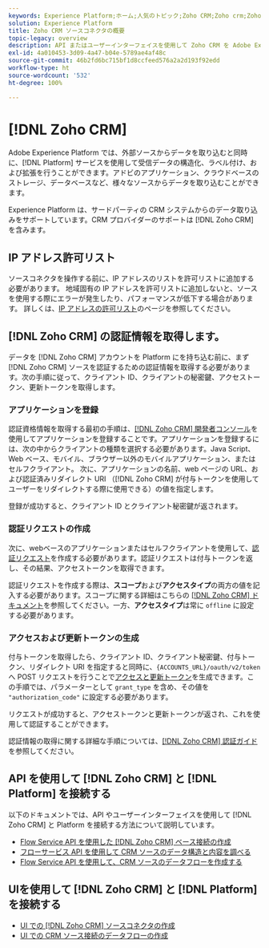 ```yaml
---
keywords: Experience Platform;ホーム;人気のトピック;Zoho CRM;Zoho crm;Zoho;zoho
solution: Experience Platform
title: Zoho CRM ソースコネクタの概要
topic-legacy: overview
description: API またはユーザーインターフェイスを使用して Zoho CRM を Adobe Experience Platform に接続する方法を説明します。
exl-id: 4a010453-3d09-4a47-b04e-5789ae4af48c
source-git-commit: 46b2fd6bc715bf1d8ccfeed576a2a2d193f92edd
workflow-type: ht
source-wordcount: '532'
ht-degree: 100%

---
```


# [!DNL Zoho CRM]

Adobe Experience Platform では、外部ソースからデータを取り込むと同時に、[!DNL Platform] サービスを使用して受信データの構造化、ラベル付け、および拡張を行うことができます。アドビのアプリケーション、クラウドベースのストレージ、データベースなど、様々なソースからデータを取り込むことができます。

Experience Platform は、サードパーティの CRM システムからのデータ取り込みをサポートしています。CRM プロバイダーのサポートは [!DNL Zoho CRM] を含みます。

## IP アドレス許可リスト

ソースコネクタを操作する前に、IP アドレスのリストを許可リストに追加する必要があります。 地域固有の IP アドレスを許可リストに追加しないと、ソースを使用する際にエラーが発生したり、パフォーマンスが低下する場合があります。 詳しくは、[IP アドレスの許可リスト](../../ip-address-allow-list.md)のページを参照してください。

## [!DNL Zoho CRM] の認証情報を取得します。

データを [!DNL Zoho CRM] アカウントを Platform にを持ち込む前に、まず [!DNL Zoho CRM] ソースを認証するための認証情報を取得する必要があります。次の手順に従って、クライアント ID、クライアントの秘密鍵、アクセストークン、更新トークンを取得します。

### アプリケーションを登録

認証資格情報を取得する最初の手順は、[[!DNL Zoho CRM] 開発者コンソール](https://accounts.zoho.com/)を使用してアプリケーションを登録することです。アプリケーションを登録するには、次の中からクライアントの種類を選択する必要があります。Java Script、Web ベース、モバイル、ブラウザー以外のモバイルアプリケーション、またはセルフクライアント。 次に、アプリケーションの名前、web ページの URL、および認証済みリダイレクト URI （[!DNL Zoho CRM] が付与トークンを使用してユーザーをリダイレクトする際に使用できる）の値を指定します。

登録が成功すると、クライアント ID とクライアント秘密鍵が返されます。

### 認証リクエストの作成

次に、webベースのアプリケーションまたはセルフクライアントを使用して、[認証リクエスト](https://www.zoho.com/crm/developer/docs/api/v2/auth-request.html)を作成する必要があります。認証リクエストは付与トークンを返し、その結果、アクセストークンを取得できます。

認証リクエストを作成する際は、**スコープ**&#x200B;および&#x200B;**アクセスタイプ**&#x200B;の両方の値を記入する必要があります。スコープに関する詳細はこちらの [[!DNL Zoho CRM]  ドキュメント](https://www.zoho.com/crm/developer/docs/api/v2/scopes.html)を参照してください。一方、**アクセスタイプ**&#x200B;は常に `offline` に設定する必要があります。

### アクセスおよび更新トークンの生成

付与トークンを取得したら、クライアント ID、クライアント秘密鍵、付与トークン、リダイレクト URI を指定すると同時に、`{ACCOUNTS_URL}/oauth/v2/token` へ POST リクエストを行うことで[アクセスと更新トークン](https://www.zoho.com/crm/developer/docs/api/v2/access-refresh.html)を生成できます。この手順では、パラメーターとして `grant_type` を含め、その値を `"authorization_code"` に設定する必要があります。

リクエストが成功すると、アクセストークンと更新トークンが返され、これを使用して認証することができます。

認証情報の取得に関する詳細な手順については、[[!DNL Zoho CRM] 認証ガイド](https://www.zoho.com/crm/developer/docs/api/v2/oauth-overview.html)を参照してください。

## API を使用して [!DNL Zoho CRM] と [!DNL Platform] を接続する

以下のドキュメントでは、API やユーザーインターフェイスを使用して [!DNL Zoho CRM] と Platform を接続する方法について説明しています。

- [Flow Service API を使用した [!DNL Zoho CRM] ベース接続の作成](../../tutorials/api/create/crm/zoho.md)
- [フローサービス API を使用して CRM ソースのデータ構造と内容を調べる](../../tutorials/api/explore/crm.md)
- [Flow Service API を使用して、CRM ソースのデータフローを作成する](../../tutorials/api/collect/crm.md)

## UIを使用して [!DNL Zoho CRM] と [!DNL Platform] を接続する

- [UI での [!DNL Zoho CRM] ソースコネクタの作成](../../tutorials/ui/create/crm/zoho.md)
- [UI での CRM ソース接続のデータフローの作成](../../tutorials/ui/dataflow/crm.md)
